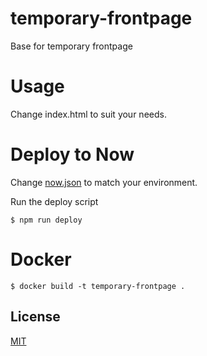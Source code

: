 # temporary-frontpage

Base for temporary frontpage

# Usage

Change index.html to suit your needs.

# Deploy to Now

Change [now.json](now.json) to match your environment.

Run the deploy script

```
$ npm run deploy
```

# Docker

```
$ docker build -t temporary-frontpage .
```

## License

[MIT](LICENSE)
